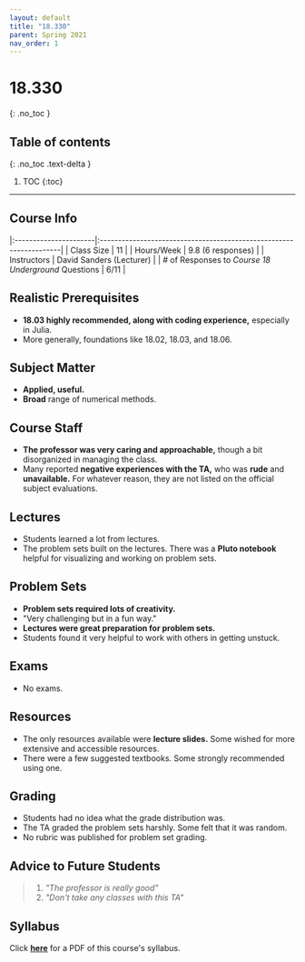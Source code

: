 ```yaml
---
layout: default
title: "18.330"
parent: Spring 2021
nav_order: 1
---
```


# 18.330

{: .no_toc }

## Table of contents

{: .no_toc .text-delta }

1. TOC
   {:toc}

---

## Course Info

|:----------------------|:-------------------------------------------------------------------|
| Class Size | 11 |
| Hours/Week | 9.8 (6 responses) |
| Instructors | David Sanders (Lecturer) |
| # of Responses to _Course 18 Underground_ Questions | 6/11 |

## Realistic Prerequisites

- **18.03 highly recommended, along with coding experience,** especially in Julia.
- More generally, foundations like 18.02, 18.03, and 18.06.

## Subject Matter

- **Applied, useful.**
- **Broad** range of numerical methods.

## Course Staff

- **The professor was very caring and approachable,** though a bit disorganized in managing the class.
- Many reported **negative experiences with the TA,** who was **rude** and **unavailable.** For whatever reason, they are not listed on the official subject evaluations.

## Lectures

- Students learned a lot from lectures.
- The problem sets built on the lectures. There was a **Pluto notebook** helpful for visualizing and working on problem sets.

## Problem Sets

- **Problem sets required lots of creativity.**
- "Very challenging but in a fun way."
- **Lectures were great preparation for problem sets.**
- Students found it very helpful to work with others in getting unstuck.

## Exams

- No exams.

## Resources

- The only resources available were **lecture slides.** Some wished for more extensive and accessible resources.
- There were a few suggested textbooks. Some strongly recommended using one.

## Grading

- Students had no idea what the grade distribution was.
- The TA graded the problem sets harshly. Some felt that it was random.
- No rubric was published for problem set grading.

## Advice to Future Students

> 1. _"The professor is really good"_
> 2. _"Don't take any classes with this TA"_

## Syllabus

Click [**here**](https://web.archive.org/web/20210724141151/https://github.com/mitmath/18330/blob/spring21/syllabus.md) for a PDF of this course's syllabus.
